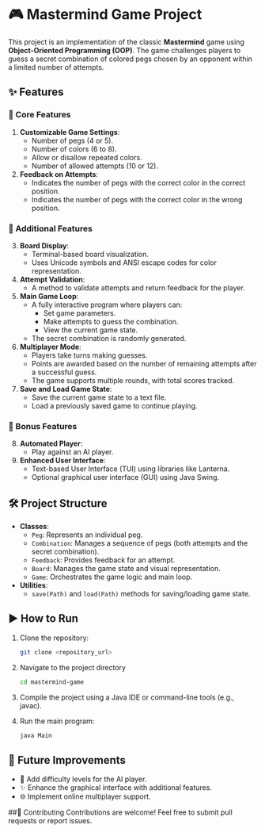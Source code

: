 # 🎮 Mastermind Game Project

This project is an implementation of the classic **Mastermind** game using **Object-Oriented Programming (OOP)**. The game challenges players to guess a secret combination of colored pegs chosen by an opponent within a limited number of attempts.

## ✨ Features

### 🌟 Core Features
1. **Customizable Game Settings**:
   - Number of pegs (4 or 5).
   - Number of colors (6 to 8).
   - Allow or disallow repeated colors.
   - Number of allowed attempts (10 or 12).
2. **Feedback on Attempts**:
   - Indicates the number of pegs with the correct color in the correct position.
   - Indicates the number of pegs with the correct color in the wrong position.

### 🚀 Additional Features
3. **Board Display**:
   - Terminal-based board visualization.
   - Uses Unicode symbols and ANSI escape codes for color representation.
4. **Attempt Validation**:
   - A method to validate attempts and return feedback for the player.
5. **Main Game Loop**:
   - A fully interactive program where players can:
     - Set game parameters.
     - Make attempts to guess the combination.
     - View the current game state.
   - The secret combination is randomly generated.
6. **Multiplayer Mode**:
   - Players take turns making guesses.
   - Points are awarded based on the number of remaining attempts after a successful guess.
   - The game supports multiple rounds, with total scores tracked.
7. **Save and Load Game State**:
   - Save the current game state to a text file.
   - Load a previously saved game to continue playing.

### 🎁 Bonus Features
8. **Automated Player**:
   - Play against an AI player.
9. **Enhanced User Interface**:
   - Text-based User Interface (TUI) using libraries like Lanterna.
   - Optional graphical user interface (GUI) using Java Swing.

## 🛠️ Project Structure

- **Classes**:
  - `Peg`: Represents an individual peg.
  - `Combination`: Manages a sequence of pegs (both attempts and the secret combination).
  - `Feedback`: Provides feedback for an attempt.
  - `Board`: Manages the game state and visual representation.
  - `Game`: Orchestrates the game logic and main loop.
- **Utilities**:
  - `save(Path)` and `load(Path)` methods for saving/loading game state.

## ▶️ How to Run

1. Clone the repository:
   ```bash
   git clone <repository_url>

2. Navigate to the project directory
   ```bash
   cd mastermind-game

3. Compile the project using a Java IDE or command-line tools (e.g., javac).

4. Run the main program:
   ```bash
   java Main

## 🔮 Future Improvements
- 🧠 Add difficulty levels for the AI player.
- ✨ Enhance the graphical interface with additional features.
- 🌐 Implement online multiplayer support.

##🤝 Contributing
Contributions are welcome! Feel free to submit pull requests or report issues.


